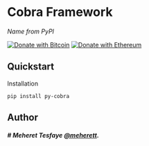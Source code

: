 # Cobra Framework

*Name from PyPI*

[![Donate with Bitcoin](https://en.cryptobadges.io/badge/micro/3JiPsp6bT6PkXF3f9yZsL5hrdQwtVuXXAk)](https://en.cryptobadges.io/donate/3JiPsp6bT6PkXF3f9yZsL5hrdQwtVuXXAk)
[![Donate with Ethereum](https://en.cryptobadges.io/badge/micro/0xD32AAEDF28A848e21040B6F643861A9077F83106)](https://en.cryptobadges.io/donate/0xD32AAEDF28A848e21040B6F643861A9077F83106)

## Quickstart
Installation
```
pip install py-cobra
```

## Author
##### # Meheret Tesfaye [@meherett](http://github.com/meherett).
